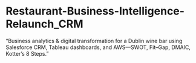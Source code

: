 # Restaurant-Business-Intelligence-Relaunch_CRM
“Business analytics &amp; digital transformation for a Dublin wine bar using Salesforce CRM, Tableau dashboards, and AWS—SWOT, Fit–Gap, DMAIC, Kotter’s 8 Steps.”
